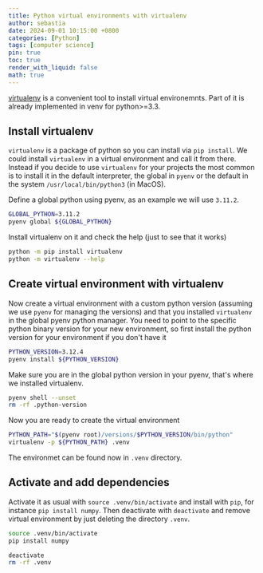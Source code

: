 ```yaml
---
title: Python virtual environments with virtualenv
author: sebastia
date: 2024-09-01 10:15:00 +0800
categories: [Python]
tags: [computer science]
pin: true
toc: true
render_with_liquid: false
math: true
---
```



[virtualenv](https://virtualenv.pypa.io/en/latest/index.html) is a convenient tool to install virtual environemnts. Part of it is already implemented in venv for python>=3.3.

## Install virtualenv

`virtualenv` is a package of python so you can install via `pip install`. We could install `virtualenv` in a virtual environment and call it from there. Instead if you decide to use `virtualenv` for your projects the most common is to install it in the default interpreter, the global in `pyenv` or the default in the system `/usr/local/bin/python3` (in MacOS).

Define a global python using pyenv, as an example we will use `3.11.2`.

```bash
GLOBAL_PYTHON=3.11.2
pyenv global ${GLOBAL_PYTHON}
```

Install virtualenv on it and check the help (just to see that it works)

```bash
python -m pip install virtualenv
python -m virtualenv --help
```

## Create virtual environment with virtualenv

Now create a virtual environment with a custom python version (assuming we use `pyenv` for managing the versions) and that you installed `virtualenv` in the global pyenv python manager. You need to point to the specific python binary version for your new environment, so first install the python version for your environment if you don't have it

```bash
PYTHON_VERSION=3.12.4
pyenv install ${PYTHON_VERSION}
```

Make sure you are in the global python version in your pyenv, that's where we installed virtualenv.

```bash
pyenv shell --unset
rm -rf .python-version
```

Now you are ready to create the virtual environment

```bash
PYTHON_PATH="$(pyenv root)/versions/$PYTHON_VERSION/bin/python"
virtualenv -p ${PYTHON_PATH} .venv
```

The environmet can be found now in `.venv` directory.

## Activate and add dependencies

Activate it as usual with `source .venv/bin/activate` and install with `pip`, for instance `pip install numpy`. Then deactivate with `deactivate` and remove virtual environment by just deleting the directory `.venv`.

```bash
source .venv/bin/activate
pip install numpy

deactivate
rm -rf .venv
```
